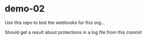 # demo-02

Use this repo to test the webhooks for this org...

Should get a result about protections in a log file from this commit
